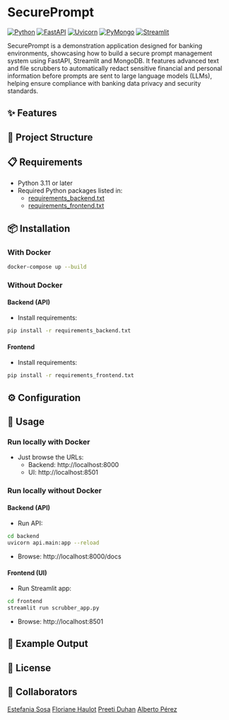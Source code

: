 # SecurePrompt 

[![Python](https://img.shields.io/badge/Python-3.11-blue.svg)](https://www.python.org/) [![FastAPI](https://img.shields.io/badge/FastAPI-0.110.0-brightgreen.svg)](https://fastapi.tiangolo.com/) [![Uvicorn](https://img.shields.io/badge/Uvicorn-0.29.0-purple.svg)](https://www.uvicorn.org/) [![PyMongo](https://img.shields.io/badge/PyMongo-4.6.0-orange.svg)](https://pymongo.readthedocs.io/) [![Streamlit](https://img.shields.io/badge/Streamlit-1.33.0-ff4b4b.svg)](https://streamlit.io/)


SecurePrompt is a demonstration application designed for banking environments, showcasing how to build a secure prompt management system using FastAPI, Streamlit and MongoDB. It features advanced text and file scrubbers to automatically redact sensitive financial and personal information before prompts are sent to large language models (LLMs), helping ensure compliance with banking data privacy and security standards.

## ✨ Features

## 📂 Project Structure

## 📋 Requirements

- Python 3.11 or later
- Required Python packages listed in:
    - [requirements_backend.txt](requirements_backend.txt)
    - [requirements_frontend.txt](requirements_fronten.txt)

## 📦 Installation

### With Docker

```bash
docker-compose up --build
```
### Without Docker

#### Backend (API)

- Install requirements:
```bash
pip install -r requirements_backend.txt
```

#### Frontend

- Install requirements:
```bash
pip install -r requirements_frontend.txt
```

## ⚙️ Configuration

## 🚀 Usage

### Run locally with Docker

- Just browse the URLs:
    - Backend: http://localhost:8000
    - UI: http://localhost:8501

### Run locally without Docker

#### Backend (API)

- Run API:
```bash
cd backend
uvicorn api.main:app --reload
```

- Browse: http://localhost:8000/docs

#### Frontend (UI)

- Run Streamlit app:
```bash
cd frontend
streamlit run scrubber_app.py
```

- Browse: http://localhost:8501

## 📝 Example Output

## 📜 License

## 👤 Collaborators

[Estefania Sosa](https://github.com/hermstefanny)
[Floriane Haulot](https://github.com/fhaulot)
[Preeti Duhan](https://github.com/Preeti9392)
[Alberto Pérez](https://github.com/albertopd)